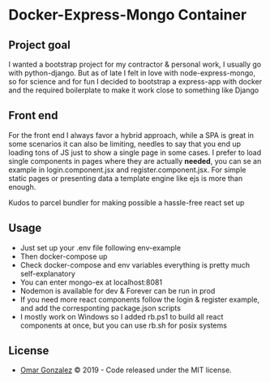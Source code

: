 # Docker-Express-Mongo Container

## Project goal

I wanted a bootstrap project for my contractor & personal work, I usually go with python-django. But as of late I felt in love with node-express-mongo, so for science and for fun I decided to bootstrap a express-app with docker and the required boilerplate to make it work close to something like Django 

## Front end 

For the front end I always favor a hybrid approach, while a SPA is great in some scenarios it can also be limiting, needles to say that you end up loading tons of JS just to show a single page in some cases. I prefer to load single components in pages where they are actually **needed**, you can se an example in login.component.jsx and register.component.jsx. For simple static pages or presenting data a template engine like ejs is more than enough. 

Kudos to parcel bundler for making possible a hassle-free react set up 

## Usage 

* Just set up your .env file following env-example 
* Then docker-compose up 
* Check docker-compose and env variables everything is pretty much self-explanatory
* You can enter mongo-ex at localhost:8081 
* Nodemon is available for dev & Forever can be run in prod 
* If you need more react components follow the login & register example, and add the corresponting package.json scripts
* I mostly work on Windows so I added rb.ps1 to build all react components at once, but you can use rb.sh for posix systems

## License

* [Omar Gonzalez](https://www.linkedin.com/in/omar-gonzalez-rocha-2199135a) &copy; 2019 - Code released under the MIT license.
